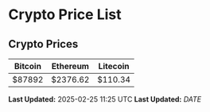 # Crypto Price List

## Crypto Prices
| Bitcoin | Ethereum | Litecoin |
| ------- | -------- | -------- |
| $87892 | $2376.62 | $110.34 |
**Last Updated:** 2025-02-25 11:25 UTC
**Last Updated:** $DATE$

